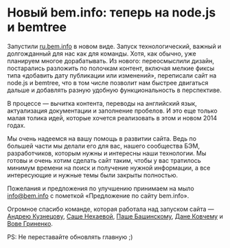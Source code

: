# Новый bem.info: теперь на node.js и bemtree

Запустили [ru.bem.info](http://ru.bem.info) в новом виде.
Запуск технологический, важный и долгожданный для нас как для команды. Хотя, как обычно, уже планируем многое дорабатывать.
Из нового: переосмыслили дизайн, постарались разложить по полочкам контент, включая мелкие фиксы типа «добавить дату публикации или изменений», переписали сайт на node.js и bemtree, что в том числе позволит нам быстрее двигаться дальше и добавлять разную удобную функциональность в перспективе.

В процессе — вычитка контента, переводы на английский язык, актуализация документации и заполнение пробелов. И это еще только малая толика идей, которые хочется реализовать в этом и новом 2014 годах.

Мы очень надеемся на вашу помощь в развитии сайта. Ведь по большей части мы делали его для вас, нашего сообщества БЭМ, разработчиков, которым нужны и интересны наши технологии. Мы готовы и очень хотим сделать сайт таким, чтобы у вас тратилось минимум времени на поиск и получение нужной информации, а все интересующие и нужные темы были закрыты полностью.

Пожелания и предложения по улучшению принимаем на мыло [info@bem.info](mailto:info@bem.info) с пометкой «Предложение по сайту bem.info».

Огромное спасибо команде, которая работала над запуском сайта — [Андрею Кузнецову](https://github.com/tormozz48/), [Саше Нехаевой](https://github.com/lesanra), [Паше Башинскому](http://ru.bem.info/authors/bashinsky-pavel/), [Дане Ковчему](https://twitter.com/kovchiy) и [Вове Гриненко](http://ru.bem.info/authors/grinenko-vladimir/).

PS: Не переставайте обновлять главную ;)
